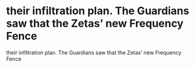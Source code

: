 # their infiltration plan. The Guardians saw that the Zetas’ new Frequency Fence

their infiltration plan. The Guardians saw that the Zetas’ new Frequency Fence